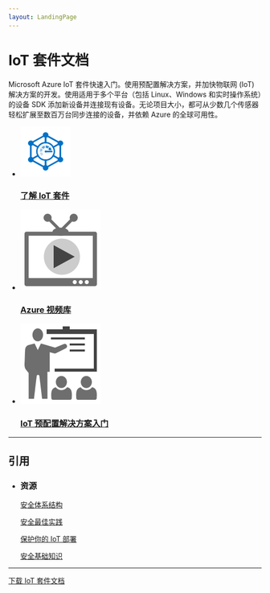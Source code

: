 ```yaml
---
layout: LandingPage
---
```

# IoT 套件文档

Microsoft Azure IoT 套件快速入门。使用预配置解决方案，并加快物联网 (IoT) 解决方案的开发。使用适用于多个平台（包括 Linux、Windows 和实时操作系统）的设备 SDK 添加新设备并连接现有设备。无论项目大小，都可从少数几个传感器轻松扩展至数百万台同步连接的设备，并依赖 Azure 的全球可用性。

<ul class="panelContent cardsFTitle">
    <li>
        <a href="/opsacndocsdemo/iot-suite/iot-suite-overview">
        <div class="cardSize">
            <div class="cardPadding">
                <div class="card">
                    <div class="cardImageOuter">
                        <div class="cardImage">
                            <img src="media/index/iot-suite.svg" alt="" />
                        </div>
                    </div>
                    <div class="cardText">
                        <h3>了解 IoT 套件</h3>
                    </div>
                </div>
            </div>
        </div>
        </a>
</li>
    <li>
        <a href="https://azure.microsoft.com/resources/videos/index/?services=internet-of-things">
        <div class="cardSize">
            <div class="cardPadding">
                <div class="card">
                    <div class="cardImageOuter">
                        <div class="cardImage">
                            <img src="media/index/video-library.svg" alt="" />
                        </div>
                    </div>
                    <div class="cardText">
                        <h3>Azure 视频库</h3>
                    </div>
                </div>
            </div>
        </div>
        </a>
</li>
    <li>
        <a href="/opsacndocsdemo/iot-suite/iot-solution-get-started">
        <div class="cardSize">
            <div class="cardPadding">
                <div class="card">
                    <div class="cardImageOuter">
                        <div class="cardImage">
                            <img src="media/index/get-started.svg" alt="" />
                        </div>
                    </div>
                    <div class="cardText">
                        <h3>IoT 预配置解决方案入门</h3>
                    </div>
                </div>
            </div>
        </div>
        </a>
</li>    
</ul>

---

<h2>引用</h2>
<ul class="panelContent cardsW">
    <li>
        <div class="cardSize">
            <div class="cardPadding">
                <div class="card">
                    <div class="cardText">
                        <h3>资源</h3>
                        <p><a href="/opsacndocsdemo/iot-suite/iot-security-architecture">安全体系结构</a></p>
                        <p><a href="/opsacndocsdemo/iot-suite/iot-security-best-practices">安全最佳实践</a></p>
                        <p><a href="/opsacndocsdemo/iot-suite/iot-suite-security-deployment">保护你的 IoT 部署</a></p>
                        <p><a href="/opsacndocsdemo/iot-suite/securing-iot-ground-up">安全基础知识</a></p>
                   </div>
                </div>
            </div>
        </div>
    </li>
</ul>

---

<div class="downloadHolder"><a href="https://opbuildstorageprod.blob.core.windows.net/output-pdf-files/zh-cn/Azure.azure-documents/live/iot-suite.pdf">
<div class="img"></div>
        <div class="text">
            下载 IoT 套件文档
	</div>
    </a>

</div>

<!---HONumber=Mooncake_0120_2017-->